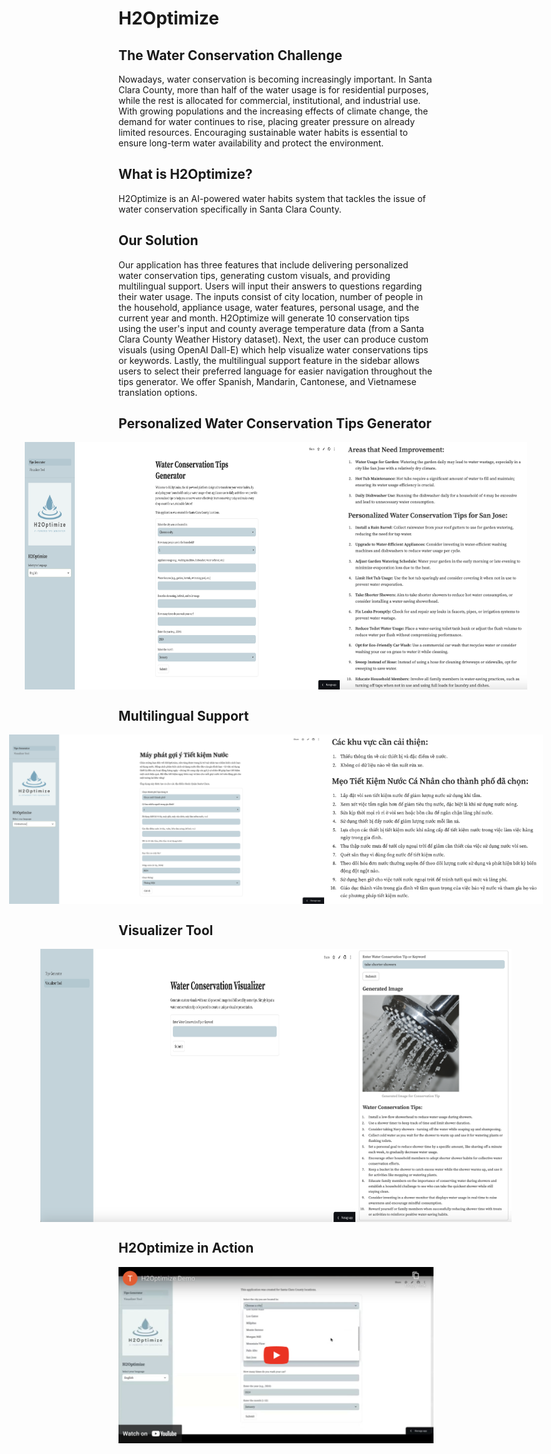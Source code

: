 # H2Optimize

## The Water Conservation Challenge
Nowadays, water conservation is becoming increasingly important. In Santa Clara County, more than half of the water usage is for residential purposes, while the rest is allocated for commercial, institutional, and industrial use. With growing populations and the increasing effects of climate change, the demand for water continues to rise, placing greater pressure on already limited resources. Encouraging sustainable water habits is essential to ensure long-term water availability and protect the environment.

## What is H2Optimize?
H2Optimize is an AI-powered water habits system that tackles the issue of water conservation specifically in Santa Clara County.

## Our Solution
Our application has three features that include delivering personalized water conservation tips, generating custom visuals, and providing multilingual support. Users will input their answers to questions regarding their water usage. The inputs consist of city location, number of people in the household, appliance usage, water features, personal usage, and the current year and month. H2Optimize will generate 10 conservation tips using the user's input and county average temperature data (from a Santa Clara County Weather History dataset). Next, the user can produce custom visuals (using OpenAI Dall-E) which help visualize water conservations tips or keywords. Lastly, the multilingual support feature in the sidebar allows users to select their preferred language for easier navigation throughout the tips generator. We offer Spanish, Mandarin, Cantonese, and Vietnamese translation options.

## Personalized Water Conservation Tips Generator
<div style="display: flex; justify-content: center;">
  <img src="images/feature1_1.png" alt="Image 1" width="650"/>
  <img src="images/feature1_2.png" alt="Image 2" width="300"/>
</div>

## Multilingual Support
<div style="display: flex; justify-content: center;">
  <img src="images/feature2_1.png" alt="Image 1" width="600"/>
  <img src="images/feature2_2.png" alt="Image 2" width="350"/>
</div>

## Visualizer Tool
<div style="display: flex; justify-content: center;">
  <img src="images/feature3_1.png" alt="Image 1" width="700"/>
  <img src="images/feature3_2.png" alt="Image 2" width="250"/>
</div>

## H2Optimize in Action
[![Watch the video](demo/demo_thumbnail.png)](https://www.youtube.com/watch?v=_znuwPy-16g)
